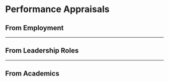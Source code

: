 # Performance Appraisals
## From Employment

- - - -

## From Leadership Roles

- - - -

## From Academics
